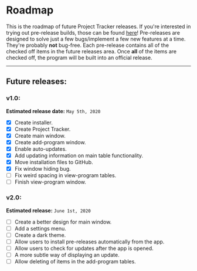 # Roadmap
This is the roadmap of future Project Tracker releases. If you're interested in trying
out pre-release builds, those can be found [here](https://github.com/CyanCoding/Project-Tracker/releases)!
Pre-releases are designed to solve just a few bugs/implement a few new features at a time.
They're probably **not** bug-free. Each pre-release contains all of the checked off items
in the future releases area. Once **all** of the items are checked off, the program will
be built into an official release.

---
## Future releases:

### v1.0:
**Estimated release date:** `May 5th, 2020`

- [x] Create installer.
- [x] Create Project Tracker.
- [x] Create main window.
- [x] Create add-program window.
- [x] Enable auto-updates.
- [x] Add updating information on main table functionality.
- [x] Move installation files to GitHub.
- [x] Fix window hiding bug.
- [ ] Fix weird spacing in view-program tables.
- [ ] Finish view-program window.

### v2.0:
**Estimated release:** `June 1st, 2020`

- [ ] Create a better design for main window.
- [ ] Add a settings menu.
- [ ] Create a dark theme.
- [ ] Allow users to install pre-releases automatically from the app.
- [ ] Allow users to check for updates after the app is opened.
- [ ] A more subtle way of displaying an update.
- [ ] Allow deleting of items in the add-program tables.

